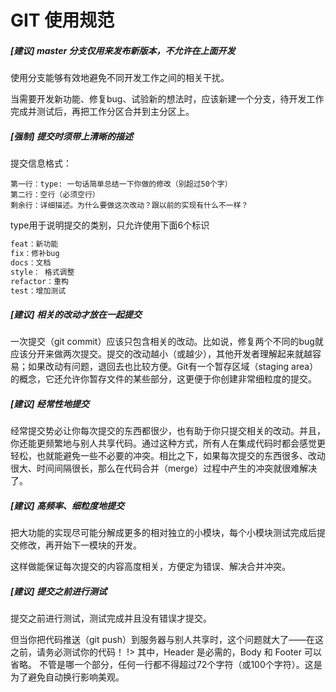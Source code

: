 # GIT 使用规范
 
##### [建议] master 分支仅用来发布新版本，不允许在上面开发

使用分支能够有效地避免不同开发工作之间的相关干扰。

当需要开发新功能、修复bug、试验新的想法时，应该新建一个分支，待开发工作完成并测试后，再把工作分区合并到主分区上。

##### [强制] 提交时须带上清晰的描述

提交信息格式：

```
第一行：type: 一句话简单总结一下你做的修改（别超过50个字）
第二行：空行（必须空行）
剩余行：详细描述。为什么要做这次改动？跟以前的实现有什么不一样？
```
type用于说明提交的类别，只允许使用下面6个标识

```javascript
feat：新功能
fix：修补bug
docs：文档
style： 格式调整
refactor：重构
test：增加测试
```

##### [建议] 相关的改动才放在一起提交

一次提交（git commit）应该只包含相关的改动。比如说，修复两个不同的bug就应该分开来做两次提交。提交的改动越小（或越少），其他开发者理解起来就越容易；如果改动有问题，退回去也比较方便。Git有一个暂存区域（staging area）的概念，它还允许你暂存文件的某些部分，这更便于你创建非常细粒度的提交。

##### [建议] 经常性地提交
经常提交势必让你每次提交的东西都很少，也有助于你只提交相关的改动。并且，你还能更频繁地与别人共享代码。通过这种方式，所有人在集成代码时都会感觉更轻松，也就能避免一些不必要的冲突。相比之下，如果每次提交的东西很多、改动很大、时间间隔很长，那么在代码合并（merge）过程中产生的冲突就很难解决了。

##### [建议] 高频率、细粒度地提交

把大功能的实现尽可能分解成更多的相对独立的小模块，每个小模块测试完成后提交修改，再开始下一模块的开发。

这样做能保证每次提交的内容高度相关，方便定为错误、解决合并冲突。

##### [建议]  提交之前进行测试

提交之前进行测试，测试完成并且没有错误才提交。

但当你把代码推送（git push）到服务器与别人共享时，这个问题就大了——在这之前，请务必测试你的代码！
!> 其中，Header 是必需的，Body 和 Footer 可以省略。
不管是哪一个部分，任何一行都不得超过72个字符（或100个字符）。这是为了避免自动换行影响美观。

 